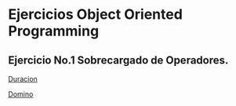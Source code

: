 # Ejercicios Object Oriented Programming

## Ejercicio No.1 Sobrecargado de Operadores.

[Duracion](https://github.com/Rodolfo-hernandez1/EjerciciosOPP/blob/master/HernandezRodolfo/Duracion/Duracion/Program.cs)

[Domino](https://github.com/Rodolfo-hernandez1/EjerciciosOPP/blob/master/HernandezRodolfo/Domino/Domino/Program.cs)